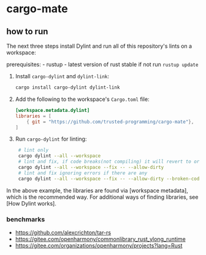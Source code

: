 # cargo-mate


## how to run

The next three steps install Dylint and run all of this repository's lints on a workspace:

prerequisites:
    - rustup
    - latest version of rust stable if not run `rustup update`

1. Install `cargo-dylint` and `dylint-link`:

   ```sh
   cargo install cargo-dylint dylint-link
   ```

2. Add the following to the workspace's `Cargo.toml` file:

   ```toml
   [workspace.metadata.dylint]
   libraries = [
       { git = "https://github.com/trusted-programming/cargo-mate"},
   ]
   ```

3. Run `cargo-dylint` for linting:
   ```sh
    # lint only
    cargo dylint --all --workspace
    # lint and fix, if code breaks(not compiling) it will revert to original
    cargo dylint --all --workspace --fix -- --allow-dirty
    # lint and fix ignoring errors if there are any
    cargo dylint --all --workspace --fix -- --allow-dirty --broken-code
    ```

In the above example, the libraries are found via [workspace metadata], which is the recommended way. For additional ways of finding libraries, see [How Dylint works].


### benchmarks
-  https://github.com/alexcrichton/tar-rs
-  https://gitee.com/openharmony/commonlibrary_rust_ylong_runtime
-  https://gitee.com/organizations/openharmony/projects?lang=Rust


